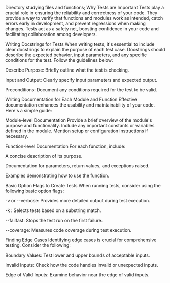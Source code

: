 Directory studying files and functions;
Why Tests are Important
Tests play a crucial role in ensuring the reliability and correctness of your code. They provide a way to verify that functions and modules work as intended, catch errors early in development, and prevent regressions when making changes. Tests act as a safety net, boosting confidence in your code and facilitating collaboration among developers.

Writing Docstrings for Tests
When writing tests, it's essential to include clear docstrings to explain the purpose of each test case. Docstrings should describe the expected behavior, input parameters, and any specific conditions for the test. Follow the guidelines below:

Describe Purpose: Briefly outline what the test is checking.

Input and Output: Clearly specify input parameters and expected output.

Preconditions: Document any conditions required for the test to be valid.

Writing Documentation for Each Module and Function
Effective documentation enhances the usability and maintainability of your code. Here's a simple guide:

Module-level Documentation
Provide a brief overview of the module's purpose and functionality. Include any important constants or variables defined in the module. Mention setup or configuration instructions if necessary.

Function-level Documentation
For each function, include:

A concise description of its purpose.

Documentation for parameters, return values, and exceptions raised.

Examples demonstrating how to use the function.

Basic Option Flags to Create Tests
When running tests, consider using the following basic option flags:

-v or --verbose: Provides more detailed output during test execution.

-k <expression>: Selects tests based on a substring match.

--failfast: Stops the test run on the first failure.

--coverage: Measures code coverage during test execution.

Finding Edge Cases
Identifying edge cases is crucial for comprehensive testing. Consider the following:

Boundary Values: Test lower and upper bounds of acceptable inputs.

Invalid Inputs: Check how the code handles invalid or unexpected inputs.

Edge of Valid Inputs: Examine behavior near the edge of valid inputs.